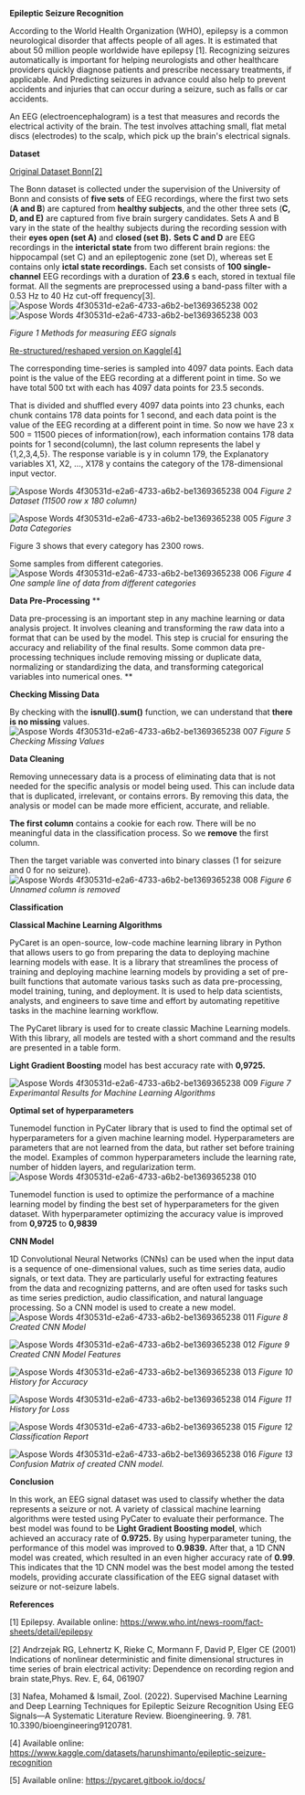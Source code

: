 

**Epileptic Seizure Recognition**

According to the World Health Organization (WHO), epilepsy is a common neurological disorder that affects people of all ages. It is estimated that about 50 million people worldwide have epilepsy [1]. Recognizing seizures automatically is important for helping neurologists and other healthcare providers quickly diagnose patients and prescribe necessary treatments, if applicable. And Predicting seizures in advance could also help to prevent accidents and injuries that can occur during a seizure, such as falls or car accidents.

An EEG (electroencephalogram) is a test that measures and records the electrical activity of the brain. The test involves attaching small, flat metal discs (electrodes) to the scalp, which pick up the brain's electrical signals.

**Dataset** 

[Original Dataset Bonn\[2\] ](https://s3.us-west-2.amazonaws.com/secure.notion-static.com/89c376b3-4ed7-41e9-8571-7ee14dc5c9c0/Andrzejak-PhysicalReviewE2001.pdf?X-Amz-Algorithm=AWS4-HMAC-SHA256&X-Amz-Content-Sha256=UNSIGNED-PAYLOAD&X-Amz-Credential=AKIAT73L2G45EIPT3X45%2F20221219%2Fus-west-2%2Fs3%2Faws4_request&X-Amz-Date=20221219T170300Z&X-Amz-Expires=86400&X-Amz-Signature=b625d6506ac5a8466398b1e85e0dc3f93170577302a9ea318315dd3212d18569&X-Amz-SignedHeaders=host&response-content-disposition=filename%3D%22Andrzejak-PhysicalReviewE2001.pdf%22&x-id=GetObject) 

The Bonn dataset is collected under the supervision of the University of Bonn and consists of **five sets** of EEG recordings, where the first two sets (**A and B**) are captured from **healthy subjects**, and the other three sets (**C, D, and E)** are captured from five brain surgery candidates. Sets A and B vary in the state of the healthy subjects during the recording session with their **eyes open (set A)** and **closed (set B).** **Sets C and D** are EEG recordings in the **interictal state** from two different brain regions: the hippocampal (set C) and an epileptogenic zone (set D), whereas set E contains only **ictal state recordings.** Each set consists of **100 single-channel** EEG recordings with a duration of **23.6** s each, stored in textual file format. All the segments are preprocessed using a band-pass filter with a 0.53 Hz to 40 Hz cut-off frequency[3].
![Aspose Words 4f30531d-e2a6-4733-a6b2-be1369365238 002](https://user-images.githubusercontent.com/11960564/213981800-0be20f4e-7f99-4944-8e14-554518cf3f44.png)
![Aspose Words 4f30531d-e2a6-4733-a6b2-be1369365238 003](https://user-images.githubusercontent.com/11960564/213981843-0f6205b0-57b7-4830-9268-7347361fe3a8.png)

*Figure 1 Methods for measuring EEG signals*



[Re-structured/reshaped version on Kaggle\[4\]](https://www.kaggle.com/datasets/harunshimanto/epileptic-seizure-recognition) 

The corresponding time-series is sampled into 4097 data points. Each data point is the value of the EEG recording at a different point in time. So we have total 500 txt with each has 4097 data points for 23.5 seconds.

That is divided and shuffled every 4097 data points into 23 chunks, each chunk contains 178 data points for 1 second, and each data point is the value of the EEG recording at a different point in time. So now we have 23 x 500 = 11500 pieces of information(row), each information contains 178 data points for 1 second(column), the last column represents the label y {1,2,3,4,5}.  The response variable is y in column 179, the Explanatory variables X1, X2, …, X178 y contains the category of the 178-dimensional input vector. 

![Aspose Words 4f30531d-e2a6-4733-a6b2-be1369365238 004](https://user-images.githubusercontent.com/11960564/213981894-41f9c331-4392-4f46-8213-27637ec05ea7.png)
*Figure 2 Dataset (11500 row x 180 column)*

![Aspose Words 4f30531d-e2a6-4733-a6b2-be1369365238 005](https://user-images.githubusercontent.com/11960564/213981914-75e35e8c-0a62-413d-a58d-4d37a97e5a63.png)
*Figure 3 Data Categories*

Figure 3 shows that every category has 2300 rows.

Some samples from different categories.
![Aspose Words 4f30531d-e2a6-4733-a6b2-be1369365238 006](https://user-images.githubusercontent.com/11960564/213981959-d9734f3c-3eb8-483a-819c-3e598736530c.png)
*Figure 4 One sample line of data from different categories*

**Data Pre-Processing**
**


Data pre-processing is an important step in any machine learning or data analysis project. It involves cleaning and transforming the raw data into a format that can be used by the model. This step is crucial for ensuring the accuracy and reliability of the final results. Some common data pre-processing techniques include removing missing or duplicate data, normalizing or standardizing the data, and transforming categorical variables into numerical ones.
**


**Checking Missing Data**

By checking with the **isnull().sum()** function, we can understand that **there is no missing** values.
![Aspose Words 4f30531d-e2a6-4733-a6b2-be1369365238 007](https://user-images.githubusercontent.com/11960564/213981992-46e01f60-c17e-49bf-a850-cb2de3ab69df.png)
*Figure 5 Checking Missing Values*

**Data Cleaning**

Removing unnecessary data is a process of eliminating data that is not needed for the specific analysis or model being used. This can include data that is duplicated, irrelevant, or contains errors. By removing this data, the analysis or model can be made more efficient, accurate, and reliable. 

**The first column** contains a cookie for each row. There will be no meaningful data in the classification process. So we **remove** the first column.

Then the target variable was converted into binary classes (1 for seizure and 0 for no seizure).
![Aspose Words 4f30531d-e2a6-4733-a6b2-be1369365238 008](https://user-images.githubusercontent.com/11960564/213982019-e53dda9c-1304-4b54-8e3b-912101a77ed0.png)
*Figure 6 Unnamed column is removed*

**Classification**

**Classical Machine Learning Algorithms**

PyCaret is an open-source, low-code machine learning library in Python that allows users to go from preparing the data to deploying machine learning models with ease. It is a library that streamlines the process of training and deploying machine learning models by providing a set of pre-built functions that automate various tasks such as data pre-processing, model training, tuning, and deployment. It is used to help data scientists, analysts, and engineers to save time and effort by automating repetitive tasks in the machine learning workflow.

The PyCaret library is used for to create classic Machine Learning models. With this library, all models are tested with a short command and the results are presented in a table form. 

**Light Gradient Boosting** model has best accuracy rate with **0,9725.** 

![Aspose Words 4f30531d-e2a6-4733-a6b2-be1369365238 009](https://user-images.githubusercontent.com/11960564/213982041-ce67f85c-91ac-4044-b4a0-279a5d6bc910.png)
*Figure 7 Experimantal Results for Machine Learning Algorithms*

**Optimal set of hyperparameters** 

Tunemodel function in PyCater library that is used to find the optimal set of hyperparameters for a given machine learning model. Hyperparameters are parameters that are not learned from the data, but rather set before training the model. Examples of common hyperparameters include the learning rate, number of hidden layers, and regularization term.
![Aspose Words 4f30531d-e2a6-4733-a6b2-be1369365238 010](https://user-images.githubusercontent.com/11960564/213982062-e453142b-7d84-42b4-a759-43071f3d0a5f.png)

Tunemodel  function is used to optimize the performance of a machine learning model by finding the best set of hyperparameters for the given dataset. With hyperparameter optimizing the accuracy value is improved from **0,9725** to **0,9839**

**CNN Model** 

1D Convolutional Neural Networks (CNNs) can be used when the input data is a sequence of one-dimensional values, such as time series data, audio signals, or text data. They are particularly useful for extracting features from the data and recognizing patterns, and are often used for tasks such as time series prediction, audio classification, and natural language processing. So a CNN model is used to create a new model. 
![Aspose Words 4f30531d-e2a6-4733-a6b2-be1369365238 011](https://user-images.githubusercontent.com/11960564/213982095-08ee171e-3f8f-49ef-98e9-7ca922bda27b.png)
*Figure 8 Created CNN Model*

![Aspose Words 4f30531d-e2a6-4733-a6b2-be1369365238 012](https://user-images.githubusercontent.com/11960564/213982136-813dafac-24ae-4c4d-8a01-78f8d7023486.png)
*Figure 9 Created CNN Model Features*

![Aspose Words 4f30531d-e2a6-4733-a6b2-be1369365238 013](https://user-images.githubusercontent.com/11960564/213982171-ae11e67f-15cb-4e07-9c26-428e93b07c2c.png)
*Figure 10 History for Accuracy*


![Aspose Words 4f30531d-e2a6-4733-a6b2-be1369365238 014](https://user-images.githubusercontent.com/11960564/213982200-e4abc1d2-fc33-4bd1-b0e4-490d4acfaf8f.png)
*Figure 11  History for Loss*

![Aspose Words 4f30531d-e2a6-4733-a6b2-be1369365238 015](https://user-images.githubusercontent.com/11960564/213982219-387ac8b4-5ec0-4a6f-a86a-9c388e44e5a2.png)
*Figure 12 Classification Report*

![Aspose Words 4f30531d-e2a6-4733-a6b2-be1369365238 016](https://user-images.githubusercontent.com/11960564/213982236-ddda6be4-3d2c-40bb-b383-e798b35c4e29.png)
*Figure 13 Confusion Matrix of created CNN model.*


**Conclusion**

In this work, an EEG signal dataset was used to classify whether the data represents a seizure or not. A variety of classical machine learning algorithms were tested using PyCater to evaluate their performance. The best model was found to be **Light Gradient Boosting model**, which achieved an accuracy rate of **0.9725.** By using hyperparameter tuning, the performance of this model was improved to **0.9839.** After that, a 1D CNN model was created, which resulted in an even higher accuracy rate of **0.99**. This indicates that the 1D CNN model was the best model among the tested models, providing accurate classification of the EEG signal dataset with seizure or not-seizure labels.

**References**

[1] Epilepsy. Available online: <https://www.who.int/news-room/fact-sheets/detail/epilepsy>

[2] Andrzejak RG, Lehnertz K, Rieke C, Mormann F, David P, Elger CE (2001) Indications of nonlinear deterministic and finite dimensional structures in time series of brain electrical activity: Dependence on recording region and brain state,Phys. Rev. E, 64, 061907

[3] Nafea, Mohamed & Ismail, Zool. (2022). Supervised Machine Learning and Deep Learning Techniques for Epileptic Seizure Recognition Using EEG Signals—A Systematic Literature Review. Bioengineering. 9. 781. 10.3390/bioengineering9120781.

[4] Available online: <https://www.kaggle.com/datasets/harunshimanto/epileptic-seizure-recognition>

[5] Available online:  <https://pycaret.gitbook.io/docs/>

